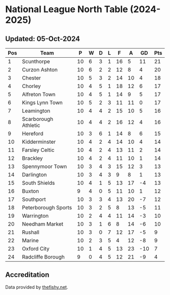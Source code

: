 # National League North Table (2024-2025)
## Updated: 05-Oct-2024

| Pos | Team | P | W | D | L | F | A | GD | Pts |
| --- | --- | --- | --- | --- | --- | --- | --- | --- | --- |
| 1 | Scunthorpe | 10 | 6 | 3 | 1 | 16 | 5 | 11 | 21 |
| 2 | Curzon Ashton | 10 | 6 | 2 | 2 | 12 | 8 | 4 | 20 |
| 3 | Chester | 10 | 5 | 3 | 2 | 14 | 10 | 4 | 18 |
| 4 | Chorley | 10 | 4 | 5 | 1 | 18 | 12 | 6 | 17 |
| 5 | Alfreton Town | 10 | 4 | 5 | 1 | 14 | 9 | 5 | 17 |
| 6 | Kings Lynn Town | 10 | 5 | 2 | 3 | 11 | 11 | 0 | 17 |
| 7 | Leamington | 10 | 4 | 4 | 2 | 15 | 10 | 5 | 16 |
| 8 | Scarborough Athletic | 10 | 4 | 4 | 2 | 16 | 12 | 4 | 16 |
| 9 | Hereford | 10 | 3 | 6 | 1 | 14 | 8 | 6 | 15 |
| 10 | Kidderminster | 10 | 4 | 2 | 4 | 14 | 10 | 4 | 14 |
| 11 | Farsley Celtic | 10 | 4 | 2 | 4 | 13 | 11 | 2 | 14 |
| 12 | Brackley | 10 | 4 | 2 | 4 | 11 | 10 | 1 | 14 |
| 13 | Spennymoor Town | 10 | 3 | 4 | 3 | 15 | 12 | 3 | 13 |
| 14 | Darlington | 10 | 3 | 4 | 3 | 9 | 8 | 1 | 13 |
| 15 | South Shields | 10 | 4 | 1 | 5 | 13 | 17 | -4 | 13 |
| 16 | Buxton | 9 | 4 | 0 | 5 | 11 | 10 | 1 | 12 |
| 17 | Southport | 10 | 3 | 3 | 4 | 13 | 20 | -7 | 12 |
| 18 | Peterborough Sports | 10 | 3 | 2 | 5 | 8 | 13 | -5 | 11 |
| 19 | Warrington | 10 | 2 | 4 | 4 | 11 | 14 | -3 | 10 |
| 20 | Needham Market | 10 | 3 | 1 | 6 | 8 | 14 | -6 | 10 |
| 21 | Rushall | 10 | 3 | 0 | 7 | 12 | 17 | -5 | 9 |
| 22 | Marine | 10 | 2 | 3 | 5 | 4 | 12 | -8 | 9 |
| 23 | Oxford City | 10 | 1 | 4 | 5 | 13 | 23 | -10 | 7 |
| 24 | Radcliffe Borough | 9 | 0 | 4 | 5 | 12 | 21 | -9 | 4 |

## Accreditation 

Data provided by [thefishy.net](https://www.thefishy.net/).